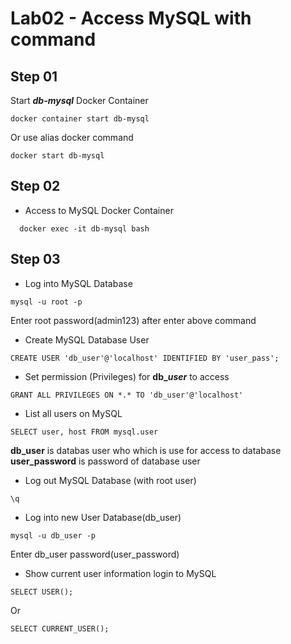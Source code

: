 # Lab02 - Access MySQL with command

## Step 01 
Start ***db-mysql*** Docker Container

```shell
docker container start db-mysql
```
Or use alias docker command

```shell
docker start db-mysql
```

## Step 02

* Access to MySQL Docker Container

```shell
  docker exec -it db-mysql bash
```


## Step 03
* Log into MySQL Database

```shell
mysql -u root -p
```
Enter root password(admin123) after enter above command

* Create MySQL Database User

```shell
CREATE USER 'db_user'@'localhost' IDENTIFIED BY 'user_pass';
```
* Set permission (Privileges) for **db_*user*** to access
```shell
GRANT ALL PRIVILEGES ON *.* TO 'db_user'@'localhost' 
```

* List all users on MySQL

```shell
SELECT user, host FROM mysql.user
```

__db_user__ is databas user who which is use for access to database
__user_password__ is password of database user

* Log out MySQL Database (with root user)
```shell
\q
```

* Log into new User Database(db_user)
```shell
mysql -u db_user -p
```

Enter db_user password(user_password)

* Show current user information login to MySQL

```shell
SELECT USER();
```

Or

```shell
SELECT CURRENT_USER();
```